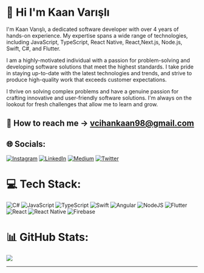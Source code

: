 # 👋 Hi I'm Kaan Varışlı
I'm Kaan Varışlı, a dedicated software developer with over 4 years of hands-on experience. My expertise spans a wide range of technologies, including JavaScript, TypeScript, React Native, React,Next.js, Node.js, Swift, C#, and Flutter.

I am a highly-motivated individual with a passion for problem-solving and developing software solutions that meet the highest standards. I take pride in staying up-to-date with the latest technologies and trends, and strive to produce high-quality work that exceeds customer expectations.

I thrive on solving complex problems and have a genuine passion for crafting innovative and user-friendly software solutions. I'm always on the lookout for fresh challenges that allow me to learn and grow.


## 📧 How to reach me -> vcihankaan98@gmail.com

## 🌐 Socials:
[![Instagram](https://img.shields.io/badge/Instagram-%23E4405F.svg?logo=Instagram&logoColor=white)](https://instagram.com/kaannvarsl) [![LinkedIn](https://img.shields.io/badge/LinkedIn-%230077B5.svg?logo=linkedin&logoColor=white)](https://linkedin.com/in/kaannvarsl) [![Medium](https://img.shields.io/badge/Medium-12100E?logo=medium&logoColor=white)](https://medium.com/@kaannvarsl) [![Twitter](https://img.shields.io/badge/Twitter-%231DA1F2.svg?logo=Twitter&logoColor=white)](https://twitter.com/kaanvarsl) 

# 💻 Tech Stack:
![C#](https://img.shields.io/badge/c%23-%23239120.svg?style=for-the-badge&logo=c-sharp&logoColor=white) ![JavaScript](https://img.shields.io/badge/javascript-%23323330.svg?style=for-the-badge&logo=javascript&logoColor=%23F7DF1E) ![TypeScript](https://img.shields.io/badge/typescript-%23007ACC.svg?style=for-the-badge&logo=typescript&logoColor=white) ![Swift](https://img.shields.io/badge/swift-F54A2A?style=for-the-badge&logo=swift&logoColor=white) ![Angular](https://img.shields.io/badge/angular-%23DD0031.svg?style=for-the-badge&logo=angular&logoColor=white) ![NodeJS](https://img.shields.io/badge/node.js-6DA55F?style=for-the-badge&logo=node.js&logoColor=white) ![Flutter](https://img.shields.io/badge/Flutter-%2302569B.svg?style=for-the-badge&logo=Flutter&logoColor=white) ![React](https://img.shields.io/badge/react-%2320232a.svg?style=for-the-badge&logo=react&logoColor=%2361DAFB) ![React Native](https://img.shields.io/badge/react_native-%2320232a.svg?style=for-the-badge&logo=react&logoColor=%2361DAFB) ![Firebase](https://img.shields.io/badge/firebase-%23039BE5.svg?style=for-the-badge&logo=firebase)
# 📊 GitHub Stats:
![](https://github-readme-stats.vercel.app/api/top-langs/?username=kaannvarsl&theme=react&hide_border=true&include_all_commits=true&count_private=true&layout=compact)

---

<!-- Proudly created with GPRM ( https://gprm.itsvg.in ) -->
